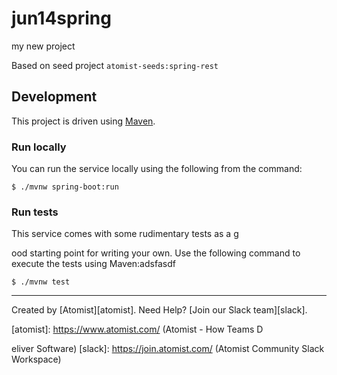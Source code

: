 # jun14spring
my new project

Based on seed project `atomist-seeds:spring-rest`

## Development

This project is driven using [Maven][mvn].

[mvn]: https://maven.apache.org/ (Maven)

### Run locally

You can run the service locally using the following from the command:

```
$ ./mvnw spring-boot:run
```




### Run tests




This service comes with some rudimentary tests as a g

ood starting
point for writing your own.  Use the following command to execute the
tests using Maven:adsfasdf

```
$ ./mvnw test
```









---

Created by [Atomist][atomist].
Need Help?  [Join our Slack team][slack].

[atomist]: https://www.atomist.com/ (Atomist - How Teams D

eliver Software)
[slack]: https://join.atomist.com/ (Atomist Community Slack Workspace)
